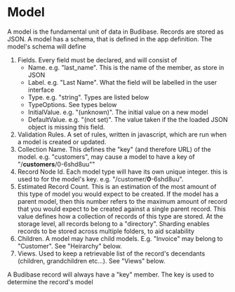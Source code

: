 # Model

A model is the fundamental unit of data in Budibase. Records are stored as JSON. A model has a schema, that is defined in the app definition. The model's schema will define

1. Fields. Every field must be declared, and will consist of
   * Name. e.g. "last\_name". This is the name of the member, as store in JSON
   * Label. e.g. "Last Name". What the field will be labelled in the user interface
   * Type. e.g. "string". Types are listed below
   * TypeOptions. See types below
   * InitialValue. e.g. "\(unknown\)". The initial value on a new model 
   * DefaultValue. e.g. "\(not set\)". The value taken if the the loaded JSON object is missing this field.
2. Validation Rules. A set of rules, written in javascript, which are run when a model is created or updated.
3. Collection Name. This defines the "key" \(and therefore URL\) of the model. e.g. "customers", may cause a model to have a key of "/**customers**/0-6shd8uu""
4. Record Node Id. Each model type will have its own unique integer. this is used to for the model's key. e.g. "/customer/**0**-6shd8uu".
5. Estimated Record Count. This is an estimation of the most amount of this type of model you would expect to be created. If the model has a parent model, then this number refers to the maximum amount of record that you would expect to be created against a single parent record. This value defines how a collection of records of this type are stored. At the storage level, all records belong to a "directory". Sharding enables records to be stored across multiple folders, to aid scalability
6. Children. A model may have child models. E.g. "Invoice" may belong to "Customer". See "Heirarchy" below.
7. Views. Used to keep a retrievable list of the record's decendants \(children, grandchildren etc...\). See "Views" below.

A Budibase record will always have a "key" member. The key is used to determine the record's model<Paste>
